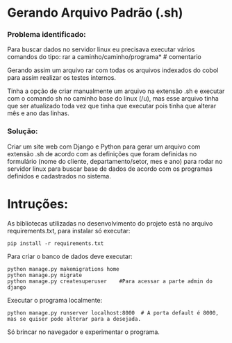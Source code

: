 # Gerando Arquivo Padrão (.sh)

### Problema identificado:

Para buscar dados no servidor linux eu precisava executar vários comandos do tipo:
rar a caminho/caminho/programa* # comentario

Gerando assim um arquivo rar com todas os arquivos indexados do cobol para assim realizar os testes internos.

Tinha a opção de criar manualmente um arquivo na extensão .sh e executar com o comando sh no caminho base do linux (/u), mas esse arquivo tinha que ser atualizado toda vez que tinha que executar pois tinha que alterar mês e ano das linhas.

### Solução:

Criar um site web com Django e Python para gerar um arquivo com extensão .sh de acordo com as definições que foram definidas no formulário (nome do cliente, departamento/setor, mes e ano) para rodar no servidor linux para buscar base de dados de acordo com os programas definidos e cadastrados no sistema.


# Intruções:

As bibliotecas utilizadas no desenvolvimento do projeto está no arquivo requirements.txt, para instalar só executar:

	pip install -r requirements.txt

Para criar o banco de dados deve executar:

	python manage.py makemigrations home
	python manage.py migrate
	python manage.py createsuperuser    #Para acessar a parte admin do django

Executar o programa localmente:

	python manage.py runserver localhost:8000  # A porta default é 8000, mas se quiser pode alterar para a desejada.

Só brincar no navegador e experimentar o programa.



